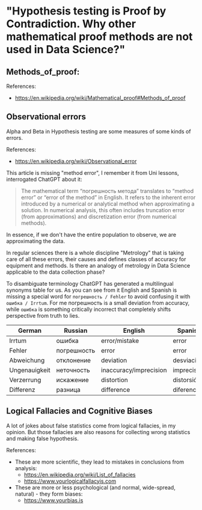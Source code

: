 # "Hypothesis testing is Proof by Contradiction. Why other mathematical proof methods are not used in Data Science?"

## Methods_of_proof:

References:
- https://en.wikipedia.org/wiki/Mathematical_proof#Methods_of_proof

## Observational errors

Alpha and Beta in Hypothesis testing are some measures of some kinds of errors.

References:
- https://en.wikipedia.org/wiki/Observational_error

This article is missing "method error", I remember it from Uni lessons, interrogated ChatGPT about it:
> The mathematical term “погрешность метода” translates to “method error” or “error of the method” in English.
> It refers to the inherent error introduced by a numerical or analytical method when approximating a solution. In numerical analysis, this often includes truncation error (from approximations) and discretization error (from numerical methods).

In essence, if we don't have the entire population to observe, we are approximating the data.

In regular sciences there is a whole discipline "Metrology" that is taking care of all these errors, their causes and defines classes of accuracy for equipment and methods. Is there an analogy of metrology in Data Science applicable to the data collection phase?

To disambiguate terminology ChatGPT has generated a multilingual synonyms table for us. As you can see from it English and Spanish is missing a special word for `погрешность / Fehler` to avoid confusing it with `ошибка / Irrtum`. For me погрешность is a small deviation from accuracy, while `ошибка` is something critically incorrect that completely shifts perspective from truth to lies. 

| German         | Russian     | English                | Spanish     |
|---------------|--------------|------------------------|-------------|
| Irrtum        | ошибка       | error/mistake          | error       |
| Fehler        | погрешность  | error                  | error       |
| Abweichung    | отклонение   | deviation              | desviación  |
| Ungenauigkeit | неточность   | inaccuracy/imprecision | imprecisión |
| Verzerrung    | искажение    | distortion             | distorsión  |
| Differenz     | разница      | difference             | diferencia  |


## Logical Fallacies and Cognitive Biases

A lot of jokes about false statistics come from logical fallacies, in my opinion. But those fallacies are also reasons for collecting wrong statistics and making false hypothesis.

References:
- These are more scientific, they lead to mistakes in conclusions from analysis:
  - https://en.wikipedia.org/wiki/List_of_fallacies
  - https://www.yourlogicalfallacyis.com
- These are more or less psychological (and normal, wide-spread, natural) - they form biases:
  - https://www.yourbias.is

